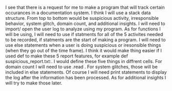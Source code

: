 I see that there is a request for me to make a program that will track certain occurances in a documentation system. I think I will use a stack data structure. From top to bottom would be suspicious activity, irresponsible behavior, system glitch, domain count, and additional insights. I will need to import/ open the user log to analyze using my program. As for functions I will be using, I will need to use if statments for all of the 5 activites needed to be recorded, if statments are the start of making a program. I will need to use else statements when a user is doing suspicious or iresonsible things (when they go out of the time frame). I think it would make thing easier if I used def to make these 5 report features, for example def suspicious_report.txt:. I would define these five things in diffrent cells. For domain count I will need to  use .read . For system glitches, those will be included in else statements. Of course I will need print statements to display the log after the information has been processed. As for additional insights I will try to make those later.


